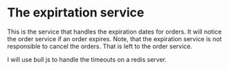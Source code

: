 # The expirtation service

This is the service that handles the expiration dates for orders. It will notice the order service if an order expires. Note, that the expiration service is not responsible to cancel the orders. That is left to the order service.

I will use bull js to handle the timeouts on a redis server.
